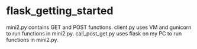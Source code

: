 # flask_getting_started

mini2.py contains GET and POST functions. client.py uses VM and gunicorn to run functions in mini2.py. call_post_get.py uses flask on my PC to run functions in mini2.py. 
